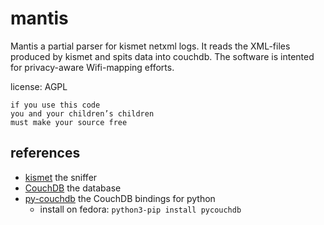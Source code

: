 mantis
======

Mantis a partial parser for kismet netxml logs. It reads the XML-files produced
by kismet and spits data into couchdb. The software is intented for
privacy-aware Wifi-mapping efforts.

license: AGPL
```
if you use this code
you and your children’s children
must make your source free
```

references
----------
* [kismet](http://www.kismetwireless.net/) the sniffer
* [CouchDB](http://www.couchdb.org) the database
* [py-couchdb](https://py-couchdb.readthedocs.org) the CouchDB bindings for python
    * install on fedora: ```python3-pip install pycouchdb```